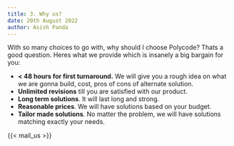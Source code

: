 ```yaml
---
title: 3. Why us?
date: 20th August 2022
author: Asish Panda
---
```


With so many choices to go with, why should I choose Polycode? Thats a good question. Heres what we provide which is insanely a big bargain for you:
* **< 48 hours for first turnaround.** We will give you a rough idea on what we are gonna build, cost, pros of cons of alternate solution.
* **Unlimited revisions** till you are satisfied with our product.
* **Long term solutions**. It will last long and strong.
* **Reasonable prices**. We will have solutions based on your budget.
* **Tailor made solutions**. No matter the problem, we will have solutions matching exactly your needs.

{{< mail_us >}}
